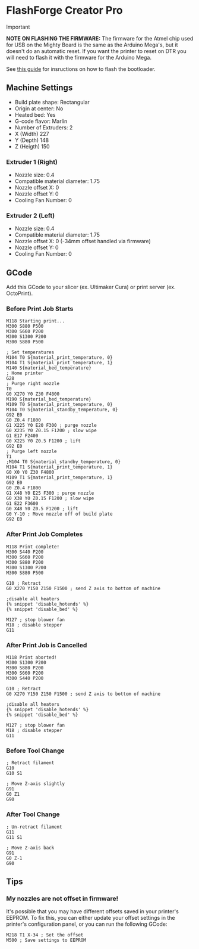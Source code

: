 # FlashForge Creator Pro

> [!IMPORTANT]
> **NOTE ON FLASHING THE FIRMWARE:**
> The firmware for the Atmel chip used for USB on the Mighty Board is the same as the Arduino Mega's, but it doesn't do an automatic reset. If you want the printer to reset on DTR you will need to flash it with the firmware for the Arduino Mega.
>
> See [this guide](https://github.com/felipeksw/CreatorPro-Marlin-Cura/tree/main/Bootloader) for insructions on how to flash the bootloader.

## Machine Settings

- Build plate shape: Rectangular
- Origin at center: No
- Heated bed: Yes
- G-code flavor: Marlin
- Number of Extruders: 2
- X (Width) 227
- Y (Depth) 148
- Z (Heigth) 150

### Extruder 1 (Right)

- Nozzle size: 0.4
- Compatible material diameter: 1.75
- Nozzle offset X: 0
- Nozzle offset Y: 0
- Cooling Fan Number: 0

### Extruder 2 (Left)
- Nozzle size: 0.4
- Compatible material diameter: 1.75
- Nozzle offset X: 0 (-34mm offset handled via firmware)
- Nozzle offset Y: 0
- Cooling Fan Number: 0

## GCode

Add this GCode to your slicer (ex. Ultimaker Cura) or print server (ex. OctoPrint).

### Before Print Job Starts

```gcode
M118 Starting print...
M300 S880 P500
M300 S660 P200
M300 S1300 P200
M300 S880 P500

; Set temperatures
M104 T0 S{material_print_temperature, 0}
M104 T1 S{material_print_temperature, 1}
M140 S{material_bed_temperature}
; Home printer
G28
; Purge right nozzle
T0
G0 X270 Y0 Z30 F4800
M190 S{material_bed_temperature}
M109 T0 S{material_print_temperature, 0}
M104 T0 S{material_standby_temperature, 0}
G92 E0
G0 Z0.4 F1800
G1 X225 Y0 E20 F300 ; purge nozzle
G0 X235 Y0 Z0.15 F1200 ; slow wipe
G1 E17 F2400
G0 X225 Y0 Z0.5 F1200 ; lift
G92 E0
; Purge left nozzle
T1
;M104 T0 S{material_standby_temperature, 0}
M104 T1 S{material_print_temperature, 1}
G0 X0 Y0 Z30 F4800
M109 T1 S{material_print_temperature, 1}
G92 E0
G0 Z0.4 F1800
G1 X48 Y0 E25 F300 ; purge nozzle
G0 X38 Y0 Z0.15 F1200 ; slow wipe
G1 E22 F3600
G0 X48 Y0 Z0.5 F1200 ; lift
G0 Y-10 ; Move nozzle off of build plate
G92 E0
```

### After Print Job Completes

```gcode
M118 Print complete!
M300 S440 P200
M300 S660 P200
M300 S880 P200
M300 S1300 P200
M300 S880 P500

G10 ; Retract
G0 X270 Y150 Z150 F1500 ; send Z axis to bottom of machine

;disable all heaters
{% snippet 'disable_hotends' %}
{% snippet 'disable_bed' %}

M127 ; stop blower fan
M18 ; disable stepper
G11
```

### After Print Job is Cancelled

```gcode
M118 Print aborted!
M300 S1300 P200
M300 S880 P200
M300 S660 P200
M300 S440 P200

G10 ; Retract
G0 X270 Y150 Z150 F1500 ; send Z axis to bottom of machine

;disable all heaters
{% snippet 'disable_hotends' %}
{% snippet 'disable_bed' %}

M127 ; stop blower fan
M18 ; disable stepper
G11
```

### Before Tool Change

```gcode
; Retract filament
G10
G10 S1

; Move Z-axis slightly
G91
G0 Z1
G90
```

### After Tool Change

```gcode
; Un-retract filament
G11
G11 S1

; Move Z-axis back
G91
G0 Z-1
G90
```

## Tips

### My nozzles are not offset in firmware!

It's possible that you may have different offsets saved in your printer's EEPROM.  To fix this, you can either update your offset settings in the printer's configuration panel, or you can run the following GCode:

```gcode
M218 T1 X-34 ; Set the offset
M500 ; Save settings to EEPROM
```
